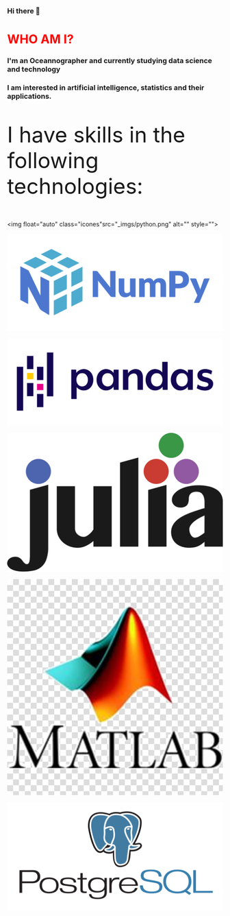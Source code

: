### Hi there 👋

<h1 style="color:red"> WHO AM I? </h1>
<h3> I'm an Oceannographer and currently studying data science and technology</h3>
<h3> I am interested in artificial intelligence, statistics and their applications.</h3>

<style>

.icones{
  margin: auto; 
  margin-bottom:5px; 
  padding:5px width:160px; 
  height:160px;}

</style>



<p style="font-size:50px">I have skills in the following technologies:</p>

<img float="auto" class="icones"src="_imgs/python.png" alt="" style=""></img>

<img float="auto" src="_imgs/numpy.png" alt="" style=""></img>

<img float="auto" src="_imgs/pandas.png" alt="" style=""></img>

<img float="auto" src="_imgs/julia.png" alt="" style=""></img>

<img float="auto" src="_imgs/matlab.jpg" alt="" style=""></img>

<img float="auto" src="_imgs/postgres.png" alt="" style=""></img>
